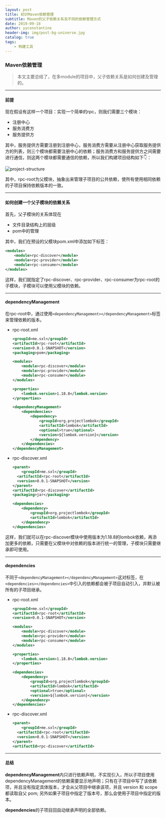 ```yaml
---
layout: post
title: 初识Maven依赖管理
subtitle: Maven的父子依赖关系及不同的依赖管理方式
date: 2019-09-18
author: yyconstantine
header-img: img/post-bg-universe.jpg
catalog: true
tags:
	- 构建工具
---
```




### Maven依赖管理

> 本文主要总结了，在多module的项目中，父子依赖关系是如何创建及管理的。

---

#### 前提

现在假设有这样一个项目：实现一个简单的rpc，则我们需要三个模块：

- 注册中心
- 服务消费方
- 服务提供方

其中，服务提供方需要注册到注册中心，服务消费方需要从注册中心获取服务提供方的列表，则三个模块都需要注册中心的依赖；服务消费方和服务提供方之间需要进行通信，则这两个模块都需要通信的依赖，所以我们构建项目结构如下👇：

![project-structure](D:\vscode_tmp\pics\maven-project-structure.png)

其中，rpc-root为父模块，抽象出来管理子项目的公共依赖，使所有使用相同依赖的子项目保持依赖版本的一致。

---

#### 如何创建一个父子模块的依赖关系

首先，父子模块的关系体现在

- 文件目录结构上的层级
- pom中的管理

其中，我们在预设的父模块pom.xml中添加如下标签：

```xml
<modules>
    <module>rpc-discover</module>
    <module>rpc-provider</module>
    <module>rpc-consumer</module>
</modules>
```

这样，我们就指定了rpc-discover、rpc-provider、rpc-consumer为rpc-root的子模块，子模块可以使用父模块的依赖。

---

#### dependencyManagement

在rpc-root中，通过使用```<dependencyManagement></dependencyManagement>```标签来管理依赖的版本。

- rpc-root.xml

  ```xml
  <groupId>me.sxl</groupId>
  <artifactId>rpc-root</artifactId>
  <version>0.0.1-SNAPSHOT</version>
  <packaging>pom</packaging>
  
  <modules>
      <module>rpc-discover</module>
      <module>rpc-provider</module>
      <module>rpc-consumer</module>
  </modules>
  
  <properties>
      <lombok.version>1.18.8</lombok.version>
  </properties>
  
  <dependencyManagement>
      <dependencies>
          <dependency>
              <groupId>org.projectlombok</groupId>
              <artifactId>lombok</artifactId>
              <optional>true</optional>
              <version>${lombok.version}</version>
          </dependency>
      </dependencies>
  </dependencyManagement>
  ```

- rpc-discover.xml

  ```xml
  <parent>
      <groupId>me.sxl</groupId>
  	<artifactId>rpc-root</artifactId>
  	<version>0.0.1-SNAPSHOT</version>
  </parent>
  <artifactId>rpc-discover</artifactId>
  <packaging>jar</packaging>
  
  <dependencies>
      <dependency>
          <groupId>org.projectlombok</groupId>
          <artifactId>lombok</artifactId>
      </dependency>
  </dependencies>
  ```

这样，我们就可以在rpc-discover模块中使用版本为1.18.8的lombok依赖，再添加更多的依赖，只需要在父模块中对依赖的版本进行统一的管理，子模块只需要继承即可使用。

---

#### dependencies

不同于```<dependencyManagement></dependencyManagement>```这对标签，在```<dependencies></dependencies>```中引入的依赖都会被子项目自动引入，并默认被所有的子项目继承。

- rpc-root.xml

  ```xml
  <groupId>me.sxl</groupId>
  <artifactId>rpc-root</artifactId>
  <version>0.0.1-SNAPSHOT</version>
  
  <modules>
      <module>rpc-discover</module>
      <module>rpc-provider</module>
      <module>rpc-consumer</module>
  </modules>
  
  <properties>
      <lombok.version>1.18.8</lombok.version>
  </properties>
  
  <dependencies>
      <dependency>
          <groupId>org.projectlombok</groupId>
          <artifactId>lombok</artifactId>
          <optional>true</optional>
          <version>${lombok.version}</version>
      </dependency>
  </dependencies>
  ```

- rpc-discover.xml

  ```xml
  <parent>
      <groupId>me.sxl</groupId>
  	<artifactId>rpc-root</artifactId>
  	<version>0.0.1-SNAPSHOT</version>
  </parent>
  <artifactId>rpc-discover</artifactId>
  ```

---

#### 总结

**dependencyManagement**内只进行依赖声明，不实现引入，所以子项目使用dependencyManagement的依赖需要显示地声明；只有在子项目中写了该依赖项，并且没有指定具体版本，才会从父项目中继承该项，并且 version 和 scope 都读取自父 pom; 另外如果子项目中指定了版本号，那么会使用子项目中指定的版本。

**dependencies**的子项目回自动继承声明的全部依赖。